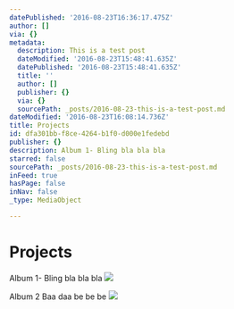 ```yaml
---
datePublished: '2016-08-23T16:36:17.475Z'
author: []
via: {}
metadata:
  description: This is a test post
  dateModified: '2016-08-23T15:48:41.635Z'
  datePublished: '2016-08-23T15:48:41.635Z'
  title: ''
  author: []
  publisher: {}
  via: {}
  sourcePath: _posts/2016-08-23-this-is-a-test-post.md
dateModified: '2016-08-23T16:08:14.736Z'
title: Projects
id: dfa301bb-f8ce-4264-b1f0-d000e1fedebd
publisher: {}
description: Album 1- Bling bla bla bla
starred: false
sourcePath: _posts/2016-08-23-this-is-a-test-post.md
inFeed: true
hasPage: false
inNav: false
_type: MediaObject

---
```

# Projects

Album 1- Bling bla bla bla
![](https://the-grid-user-content.s3-us-west-2.amazonaws.com/1d3924c7-f7ab-4324-8a68-7ee39f921967.png)

Album 2 Baa daa be be be
![](https://the-grid-user-content.s3-us-west-2.amazonaws.com/c5019ad2-896e-40bb-84c9-b54bb0f0d7c2.png)